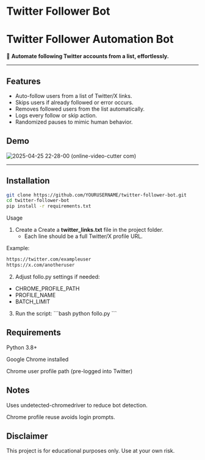 # Twitter Follower Bot


# Twitter Follower Automation Bot

🚀 **Automate following Twitter accounts from a list, effortlessly.**



---

## Features
- Auto-follow users from a list of Twitter/X links.
- Skips users if already followed or error occurs.
- Removes followed users from the list automatically.
- Logs every follow or skip action.
- Randomized pauses to mimic human behavior.

## Demo
![2025-04-25 22-28-00 (online-video-cutter com)](https://github.com/user-attachments/assets/0e13341a-4b22-4b0e-9456-89d47ffcc0b1)


---

## Installation

```bash
git clone https://github.com/YOURUSERNAME/twitter-follower-bot.git
cd twitter-follower-bot
pip install -r requirements.txt
```
Usage
  1. Create a Create a **twitter_links.txt** file in the project folder.
      - Each line should be a full Twitter/X profile URL.

Example:
```bash
https://twitter.com/exampleuser
https://x.com/anotheruser
```
2. Adjust follo.py settings if needed:
  - CHROME_PROFILE_PATH
  - PROFILE_NAME
  - BATCH_LIMIT

3. Run the script:
\```bash
python follo.py
\```
## Requirements

Python 3.8+

Google Chrome installed

Chrome user profile path (pre-logged into Twitter)

## Notes

Uses undetected-chromedriver to reduce bot detection.

Chrome profile reuse avoids login prompts.


## Disclaimer

This project is for educational purposes only. Use at your own risk.



